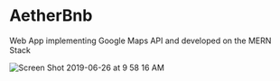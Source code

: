 # AetherBnb
Web App implementing Google Maps API and developed on the MERN Stack


![Screen Shot 2019-06-26 at 9 58 16 AM](https://user-images.githubusercontent.com/6785491/60199754-79f10400-97f9-11e9-9eeb-364df93060de.png)
